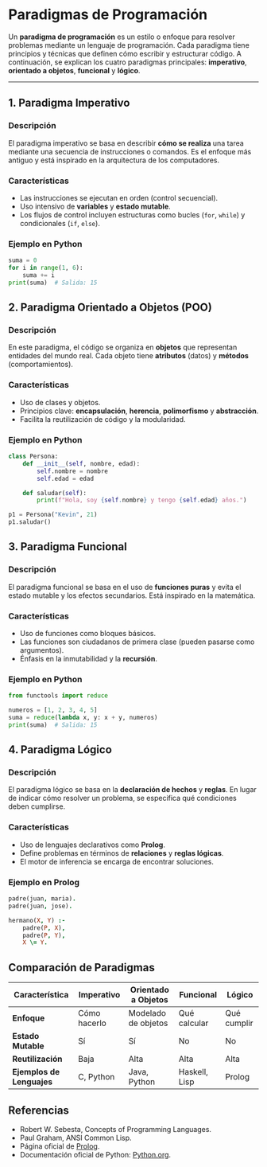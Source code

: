 # Paradigmas de Programación

Un **paradigma de programación** es un estilo o enfoque para resolver problemas mediante un lenguaje de programación. Cada paradigma tiene principios y técnicas que definen cómo escribir y estructurar código. A continuación, se explican los cuatro paradigmas principales: **imperativo**, **orientado a objetos**, **funcional** y **lógico**.

---

## 1. Paradigma Imperativo

### Descripción
El paradigma imperativo se basa en describir **cómo se realiza** una tarea mediante una secuencia de instrucciones o comandos. Es el enfoque más antiguo y está inspirado en la arquitectura de los computadores.

### Características
- Las instrucciones se ejecutan en orden (control secuencial).
- Uso intensivo de **variables** y **estado mutable**.
- Los flujos de control incluyen estructuras como bucles (`for`, `while`) y condicionales (`if`, `else`).

### Ejemplo en Python
```python
suma = 0
for i in range(1, 6):
    suma += i
print(suma)  # Salida: 15
```

## 2. Paradigma Orientado a Objetos (POO)

### Descripción
En este paradigma, el código se organiza en **objetos** que representan entidades del mundo real. Cada objeto tiene **atributos** (datos) y **métodos** (comportamientos).

### Características
- Uso de clases y objetos.
- Principios clave: **encapsulación**, **herencia**, **polimorfismo** y **abstracción**.
- Facilita la reutilización de código y la modularidad.

### Ejemplo en Python
```python
class Persona:
    def __init__(self, nombre, edad):
        self.nombre = nombre
        self.edad = edad

    def saludar(self):
        print(f"Hola, soy {self.nombre} y tengo {self.edad} años.")

p1 = Persona("Kevin", 21)
p1.saludar()
```

## 3. Paradigma Funcional

### Descripción
El paradigma funcional se basa en el uso de **funciones puras** y evita el estado mutable y los efectos secundarios. Está inspirado en la matemática.

### Características
- Uso de funciones como bloques básicos.
- Las funciones son ciudadanos de primera clase (pueden pasarse como argumentos).
- Énfasis en la inmutabilidad y la **recursión**.

### Ejemplo en Python
```python
from functools import reduce

numeros = [1, 2, 3, 4, 5]
suma = reduce(lambda x, y: x + y, numeros)
print(suma)  # Salida: 15
```

## 4. Paradigma Lógico

### Descripción
El paradigma lógico se basa en la **declaración de hechos** y **reglas**. En lugar de indicar cómo resolver un problema, se especifica qué condiciones deben cumplirse.

### Características
- Uso de lenguajes declarativos como **Prolog**.
- Define problemas en términos de **relaciones** y **reglas lógicas**.
- El motor de inferencia se encarga de encontrar soluciones.

### Ejemplo en Prolog
```prolog
padre(juan, maria).
padre(juan, jose).

hermano(X, Y) :-
    padre(P, X),
    padre(P, Y),
    X \= Y.
```

## Comparación de Paradigmas

| Característica          | Imperativo      | Orientado a Objetos | Funcional       | Lógico         |
|-------------------------|-----------------|----------------------|-----------------|----------------|
| **Enfoque**            | Cómo hacerlo    | Modelado de objetos  | Qué calcular    | Qué cumplir    |
| **Estado Mutable**     | Sí              | Sí                   | No              | No             |
| **Reutilización**      | Baja            | Alta                 | Alta            | Alta           |
| **Ejemplos de Lenguajes** | C, Python      | Java, Python         | Haskell, Lisp   | Prolog         |

## Referencias

- Robert W. Sebesta, Concepts of Programming Languages.
- Paul Graham, ANSI Common Lisp.
- Página oficial de [Prolog](https://www.swi-prolog.org/).
- Documentación oficial de Python: [Python.org](https://www.python.org/).



